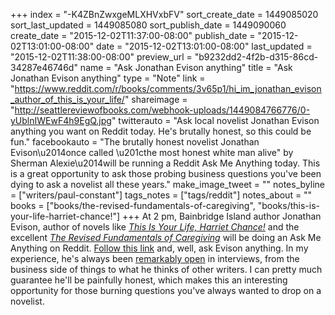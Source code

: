 +++
index = "-K4ZBnZwxgeMLXHVxbFV"
sort_create_date = 1449085020
sort_last_updated = 1449085080
sort_publish_date = 1449090060
create_date = "2015-12-02T11:37:00-08:00"
publish_date = "2015-12-02T13:01:00-08:00"
date = "2015-12-02T13:01:00-08:00"
last_updated = "2015-12-02T11:38:00-08:00"
preview_url = "b9232dd2-4f2b-d315-86cd-34287e46746d"
name = "Ask Jonathan Evison anything"
title = "Ask Jonathan Evison anything"
type = "Note"
link = "https://www.reddit.com/r/books/comments/3v65p1/hi_im_jonathan_evison_author_of_this_is_your_life/"
shareimage = "http://seattlereviewofbooks.com/webhook-uploads/1449084766776/0-yUblnIWEwF4h9EgQ.jpg"
twitterauto = "Ask local novelist Jonathan Evison anything you want on Reddit today. He's brutally honest, so this could be fun."
facebookauto = "The brutally honest novelist Jonathan Evison\u2014once called  \u201cthe most honest white man alive\" by Sherman Alexie\u2014will be running a Reddit Ask Me Anything today. This is a great opportunity to ask those probing business questions you've been dying to ask a novelist all these years."
make_image_tweet = ""
notes_byline = ["writers/paul-constant"]
tags_notes = ["tags/reddit"]
notes_about = ""
books = ["books/the-revised-fundamentals-of-caregiving", "books/this-is-your-life-harriet-chance!"]
+++
At 2 pm, Bainbridge Island author Jonathan Evison, author of novels like [*This Is Your Life, Harriet Chance!*](http://seattlereviewofbooks.com/reviews/heaven-is-a-place-on-earth/) and the excellent [*The Revised Fundamentals of Caregiving*](https://medium.com/@paulconstant/bringing-the-hurt-ae10a2311d55#.yhs1anyzw) will be doing an Ask Me Anything on Reddit. [Follow this link](https://www.reddit.com/r/books/comments/3v65p1/hi_im_jonathan_evison_author_of_this_is_your_life/) and, well, ask Evison anything. In my experience, he's always been [remarkably open](http://www.thestranger.com/seattle/how-much-do-novelists-make/Content?oid=15445088) in interviews, from the business side of things to what he thinks of other writers. I can pretty much guarantee he'll be painfully honest, which makes this an interesting opportunity for those burning questions you've always wanted to drop on a novelist.